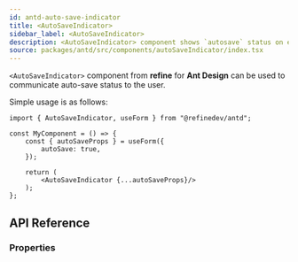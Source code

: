 ```yaml
---
id: antd-auto-save-indicator
title: <AutoSaveIndicator>
sidebar_label: <AutoSaveIndicator>
description: <AutoSaveIndicator> component shows `autosave` status on edit actions.
source: packages/antd/src/components/autoSaveIndicator/index.tsx
---
```


`<AutoSaveIndicator>` component from **refine** for **Ant Design** can be used to communicate auto-save status to the user. 

Simple usage is as follows:

```tsx
import { AutoSaveIndicator, useForm } from "@refinedev/antd";

const MyComponent = () => {
    const { autoSaveProps } = useForm({
        autoSave: true,
    });

    return (
        <AutoSaveIndicator {...autoSaveProps}/>
    );
};
```

## API Reference

### Properties

<PropsTable module="@refinedev/antd/AutoSaveIndicator" />
